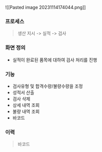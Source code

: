 
![[Pasted image 20231114174044.png]]

### 프로세스 

> 생산 지시 -> 실적 -> 검사

### 화면 정의 

- 실적이 완료된 품목에 대하여 검사 처리를 진행

### 기능 

- 검사유형 및 합격수량/불량수량을 조정
- 성적서 산출 
- 검사 삭제 
- 상세 내역 조회
- 불량 내역 조회
- 바코드 


### 이력 

> 바코드 

